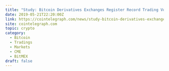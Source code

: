 ```yaml
---
title: "Study: Bitcoin Derivatives Exchanges Register Record Trading Volumes"
date: 2019-05-21T22:20:00Z
link: https://cointelegraph.com/news/study-bitcoin-derivatives-exchanges-register-record-trading-volumes?utm_medium=RSS&utm_source=hune
site: cointelegraph.com
topic: crypto
category:
  - Bitcoin
  - Tradings
  - Markets
  - CME
  - BitMEX
draft: false
---
```


